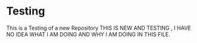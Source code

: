 # Testing
This is a Testing of a new Repository
THIS IS NEW AND TESTING , I HAVE NO IDEA WHAT I AM DOING AND WHY I AM DOING IN THIS FILE.
